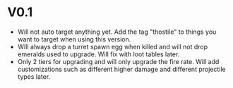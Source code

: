 # V0.1
- Will not auto target anything yet. Add the tag "thostile" to things you want to target when using this version.
- WIll always drop a turret spawn egg when killed and will not drop emeralds used to upgrade. Will fix with loot tables later.
- Only 2 tiers for upgrading and will only upgrade the fire rate. Will add customizations such as different higher damage and different projectile types later.
